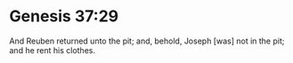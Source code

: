 # Genesis 37:29

And Reuben returned unto the pit; and, behold, Joseph [was] not in the pit; and he rent his clothes.